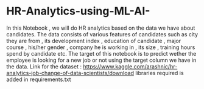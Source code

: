 # HR-Analytics-using-ML-AI-

In this Notebook , we will do HR analytics based on the data we have about candidates.
The data consists of various features of candidates such as city they are from , its development index , education of candidate , major course , his/her gender , company he is working in , its size , training hours spend by candidate etc.
The target of this notebook is to predict wether the employee is looking for a new job or not using the target column we have in the data.
Link for the dataset : https://www.kaggle.com/arashnic/hr-analytics-job-change-of-data-scientists/download
libraries required is added in requirements.txt
